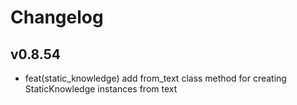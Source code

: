 # Changelog

## v0.8.54

- feat(static_knowledge) add from_text class method for creating StaticKnowledge instances from text
